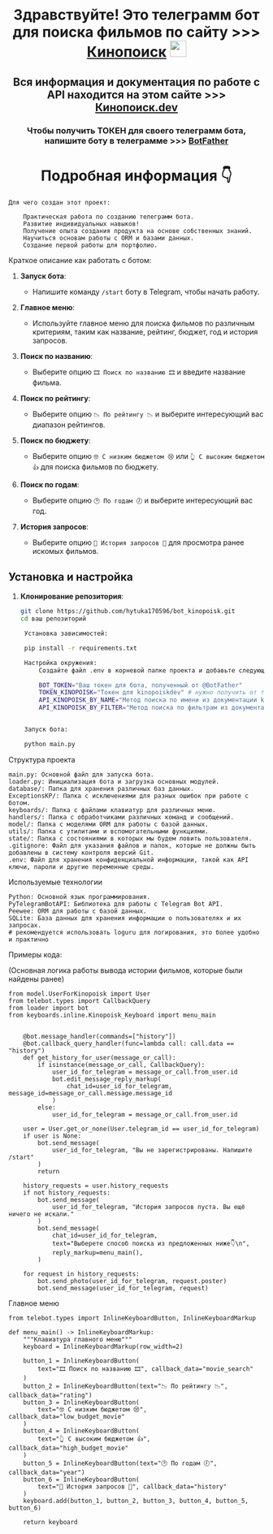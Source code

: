 <h1 align="center">Здравствуйте!
Это телеграмм бот для поиска фильмов по сайту >>>
<a href="https://www.kinopoisk.ru/" target="_blank">Кинопоиск</a> 
<img src="https://github.com/blackcater/blackcater/raw/main/images/Hi.gif" height="32"/></h1>
<h2 align="center">Вся информация и документация по работе с API находится на этом сайте >>>
<a href="https://kinopoisk.dev/" target="_blank">Кинопоиск.dev</a> </h2>
<h3 align="center">Чтобы получить ТОКЕН для своего телеграмм бота, 
напишите боту в телеграмме >>>
<a href="https://t.me/BotFather" target="_blank">BotFather</a> </h3>
<h1 align="center">Подробная информация 👇 </h1>



    Для чего создан этот проект:  
    
        Практическая работа по созданию телеграмм бота. 
        Развитие индивидуальных навыков!
        Получение опыта создания продукта на основе собственных знаний.
        Научиться основам работы с ORM и базами данных.
        Создание первой работы для портфолио.
    


Краткое описание как работать с ботом:


1. **Запуск бота**:
   - Напишите команду `/start` боту в Telegram, чтобы начать работу.

2. **Главное меню**:
   - Используйте главное меню для поиска фильмов по различным критериям, таким как название, рейтинг, бюджет, год и история запросов.

3. **Поиск по названию**:
   - Выберите опцию `🎞 Поиск по названию 🎞` и введите название фильма.

4. **Поиск по рейтингу**:
   - Выберите опцию `📉 По рейтингу 📉` и выберите интересующий вас диапазон рейтингов.

5. **Поиск по бюджету**:
   - Выберите опцию `🤓 С низким бюджетом 😢` или `👆 С высоким бюджетом 👍` для поиска фильмов по бюджету.

6. **Поиск по годам**:
   - Выберите опцию `🕑 По годам 🕖` и выберите интересующий вас год.

7. **История запросов**:
   - Выберите опцию `💾 История запросов 💾` для просмотра ранее искомых фильмов.

## Установка и настройка

1. **Клонирование репозитория**:
   ```bash
   git clone https://github.com/hytuka170596/bot_kinopoisk.git
   cd ваш репозиторий

    Установка зависимостей:

    pip install -r requirements.txt

    Настройка окружения:
        Создайте файл .env в корневой папке проекта и добавьте следующие переменные:

        BOT_TOKEN="Ваш токен для бота, полученный от @BotFather"
        TOKEN_KINOPOISK="Токен для kinopoiskdev" # нужно получить от телеграмм бота https://t.me/kinopoiskdev_bot
        API_KINOPOISK_BY_NAME="Метод поиска по имени из документации kinopoiskdev" # "https://api.kinopoisk.dev/v1.4/movie/search"
        API_KINOPOISK_BY_FILTER="Метод поиска по фильтрам из документации kinopoiskdev" # "https://api.kinopoisk.dev/v1.4/movie"


    Запуск бота:

    python main.py

Структура проекта
    

    main.py: Основной файл для запуска бота.
    loader.py: Инициализация бота и загрузка основных модулей.
    database/: Папка для хранения различных баз данных.
    ExceptionsKP/: Папка с исключениями для разных ошибок при работе с ботом.
    keyboards/: Папка с файлами клавиатур для различных меню.
    handlers/: Папка с обработчиками различных команд и сообщений.
    model/: Папка с моделями ORM для работы с базой данных.
    utils/: Папка с утилитами и вспомогательными функциями.
    state/: Папка с состояниями в которых мы будем ловить пользователя.
    .gitignore: Файл для указания файлов и папок, которые не должны быть добавлены в систему контроля версий Git.
    .env: Файл для хранения конфиденциальной информации, такой как API ключи, пароли и другие переменные среды.


Используемые технологии


    Python: Основной язык программирования.
    PyTelegramBotAPI: Библиотека для работы с Telegram Bot API.
    Peewee: ORM для работы с базой данных.
    SQLite: База данных для хранения информации о пользователях и их запросах.
    # рекомендуется использовать loguru для логирования, это более удобно и практично

Примеры кода:

(Основная логика работы вывода истории фильмов, которые были найдены ранее)


    from model.UserForKinopoisk import User
    from telebot.types import CallbackQuery
    from loader import bot
    from keyboards.inline.Kinopoisk_Keyboard import menu_main


        @bot.message_handler(commands=["history"])
        @bot.callback_query_handler(func=lambda call: call.data == "history")
        def get_history_for_user(message_or_call):
            if isinstance(message_or_call, CallbackQuery):
                user_id_for_telegram = message_or_call.from_user.id
                bot.edit_message_reply_markup(
                    chat_id=user_id_for_telegram, message_id=message_or_call.message.message_id
                )
            else:
                user_id_for_telegram = message_or_call.from_user.id
    
        user = User.get_or_none(User.telegram_id == user_id_for_telegram)
        if user is None:
            bot.send_message(
                user_id_for_telegram, "Вы не зарегистрированы. Напишите /start"
            )
            return
    
        history_requests = user.history_requests
        if not history_requests:
            bot.send_message(
                user_id_for_telegram, "История запросов пуста. Вы ещё ничего не искали."
            )
            bot.send_message(
                chat_id=user_id_for_telegram,
                text="Выберете способ поиска из предложенных ниже👇\n",
                reply_markup=menu_main(),
            )
    
        for request in history_requests:
            bot.send_photo(user_id_for_telegram, request.poster)
            bot.send_message(user_id_for_telegram, request)

Главное меню

    from telebot.types import InlineKeyboardButton, InlineKeyboardMarkup
    
    def menu_main() -> InlineKeyboardMarkup:
        """Клавиатура главного меню"""
        keyboard = InlineKeyboardMarkup(row_width=2)

        button_1 = InlineKeyboardButton(
            text="🎞 Поиск по названию 🎞", callback_data="movie_search"
        )
        button_2 = InlineKeyboardButton(text="📉 По рейтингу 📉", callback_data="rating")
        button_3 = InlineKeyboardButton(
            text="🤓 С низким бюджетом 😢", callback_data="low_budget_movie"
        )
        button_4 = InlineKeyboardButton(
            text="👆 С высоким бюджетом 👍", callback_data="high_budget_movie"
        )
        button_5 = InlineKeyboardButton(text="🕑 По годам 🕖", callback_data="year")
        button_6 = InlineKeyboardButton(
            text="💾 История запросов 💾", callback_data="history"
        )
        keyboard.add(button_1, button_2, button_3, button_4, button_5, button_6)
    
        return keyboard

